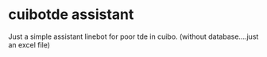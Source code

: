 # cuibotde assistant

Just a simple assistant linebot for poor tde in cuibo. (without database....just an excel file)

